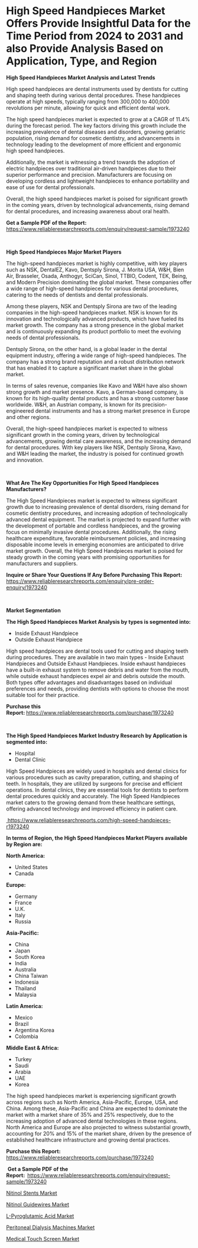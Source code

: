 <p><h1>High Speed Handpieces Market Offers Provide Insightful Data for the Time Period from 2024 to 2031 and also Provide Analysis Based on Application, Type, and Region</h1></p><p><strong>High Speed Handpieces Market Analysis and Latest Trends</strong></p>
<p><p>High speed handpieces are dental instruments used by dentists for cutting and shaping teeth during various dental procedures. These handpieces operate at high speeds, typically ranging from 300,000 to 400,000 revolutions per minute, allowing for quick and efficient dental work.</p><p>The high speed handpieces market is expected to grow at a CAGR of 11.4% during the forecast period. The key factors driving this growth include the increasing prevalence of dental diseases and disorders, growing geriatric population, rising demand for cosmetic dentistry, and advancements in technology leading to the development of more efficient and ergonomic high speed handpieces.</p><p>Additionally, the market is witnessing a trend towards the adoption of electric handpieces over traditional air-driven handpieces due to their superior performance and precision. Manufacturers are focusing on developing cordless and lightweight handpieces to enhance portability and ease of use for dental professionals.</p><p>Overall, the high speed handpieces market is poised for significant growth in the coming years, driven by technological advancements, rising demand for dental procedures, and increasing awareness about oral health.</p></p>
<p><strong>Get a Sample PDF of the Report:&nbsp;</strong> <a href="https://www.reliableresearchreports.com/enquiry/request-sample/1973240">https://www.reliableresearchreports.com/enquiry/request-sample/1973240</a></p>
<p>&nbsp;</p>
<p><strong>High Speed Handpieces Major Market Players</strong></p>
<p><p>The high-speed handpieces market is highly competitive, with key players such as NSK, DentalEZ, Kavo, Dentsply Sirona, J. Morita USA, W&H, Bien Air, Brasseler, Osada, Anthogyr, SciCan, Sinol, TTBIO, Codent, TEK, Being, and Modern Precision dominating the global market. These companies offer a wide range of high-speed handpieces for various dental procedures, catering to the needs of dentists and dental professionals.</p><p>Among these players, NSK and Dentsply Sirona are two of the leading companies in the high-speed handpieces market. NSK is known for its innovation and technologically advanced products, which have fueled its market growth. The company has a strong presence in the global market and is continuously expanding its product portfolio to meet the evolving needs of dental professionals.</p><p>Dentsply Sirona, on the other hand, is a global leader in the dental equipment industry, offering a wide range of high-speed handpieces. The company has a strong brand reputation and a robust distribution network that has enabled it to capture a significant market share in the global market.</p><p>In terms of sales revenue, companies like Kavo and W&H have also shown strong growth and market presence. Kavo, a German-based company, is known for its high-quality dental products and has a strong customer base worldwide. W&H, an Austrian company, is known for its precision-engineered dental instruments and has a strong market presence in Europe and other regions.</p><p>Overall, the high-speed handpieces market is expected to witness significant growth in the coming years, driven by technological advancements, growing dental care awareness, and the increasing demand for dental procedures. With key players like NSK, Dentsply Sirona, Kavo, and W&H leading the market, the industry is poised for continued growth and innovation.</p></p>
<p>&nbsp;</p>
<p><strong>What Are The Key Opportunities For High Speed Handpieces Manufacturers?</strong></p>
<p><p>The High Speed Handpieces market is expected to witness significant growth due to increasing prevalence of dental disorders, rising demand for cosmetic dentistry procedures, and increasing adoption of technologically advanced dental equipment. The market is projected to expand further with the development of portable and cordless handpieces, and the growing focus on minimally invasive dental procedures. Additionally, the rising healthcare expenditure, favorable reimbursement policies, and increasing disposable income levels in emerging economies are anticipated to drive market growth. Overall, the High Speed Handpieces market is poised for steady growth in the coming years with promising opportunities for manufacturers and suppliers.</p></p>
<p><strong>Inquire or Share Your Questions If Any Before Purchasing This Report:</strong> <a href="https://www.reliableresearchreports.com/enquiry/pre-order-enquiry/1973240">https://www.reliableresearchreports.com/enquiry/pre-order-enquiry/1973240</a></p>
<p>&nbsp;</p>
<p><strong>Market Segmentation</strong></p>
<p><strong>The High Speed Handpieces Market Analysis by types is segmented into:</strong></p>
<p><ul><li>Inside Exhaust Handpiece</li><li>Outside Exhaust Handpiece</li></ul></p>
<p><p>High speed handpieces are dental tools used for cutting and shaping teeth during procedures. They are available in two main types - Inside Exhaust Handpieces and Outside Exhaust Handpieces. Inside exhaust handpieces have a built-in exhaust system to remove debris and water from the mouth, while outside exhaust handpieces expel air and debris outside the mouth. Both types offer advantages and disadvantages based on individual preferences and needs, providing dentists with options to choose the most suitable tool for their practice.</p></p>
<p><strong>Purchase this Report:&nbsp;</strong><a href="https://www.reliableresearchreports.com/purchase/1973240">https://www.reliableresearchreports.com/purchase/1973240</a></p>
<p>&nbsp;</p>
<p><strong>The High Speed Handpieces Market Industry Research by Application is segmented into:</strong></p>
<p><ul><li>Hospital</li><li>Dental Clinic</li></ul></p>
<p><p>High Speed Handpieces are widely used in hospitals and dental clinics for various procedures such as cavity preparation, cutting, and shaping of teeth. In hospitals, they are utilized by surgeons for precise and efficient operations. In dental clinics, they are essential tools for dentists to perform dental procedures quickly and accurately. The High Speed Handpieces market caters to the growing demand from these healthcare settings, offering advanced technology and improved efficiency in patient care.</p></p>
<p><a href="https://www.reliableresearchreports.com/high-speed-handpieces-r1973240">&nbsp;https://www.reliableresearchreports.com/high-speed-handpieces-r1973240</a></p>
<p><strong>In terms of Region, the High Speed Handpieces Market Players available by Region are:</strong></p>
<p>
    <p> <strong> North America: </strong>
        <ul>
            <li>United States</li>
            <li>Canada</li>
        </ul>
        </p> 
    <p> <strong> Europe: </strong>
        <ul>
            <li>Germany</li>
            <li>France</li>
            <li>U.K.</li>
            <li>Italy</li>
            <li>Russia</li>
        </ul>
        </p> 
    <p> <strong> Asia-Pacific: </strong>
        <ul>
            <li>China</li>
            <li>Japan</li>
            <li>South Korea</li>
            <li>India</li>
            <li>Australia</li>
            <li>China Taiwan</li>
            <li>Indonesia</li>
            <li>Thailand</li>
            <li>Malaysia</li>
        </ul>
        </p> 
    <p> <strong> Latin America: </strong>
        <ul>
            <li>Mexico</li>
            <li>Brazil</li>
            <li>Argentina Korea</li>
            <li>Colombia</li>
        </ul>
        </p> 
    <p> <strong> Middle East & Africa: </strong>
        <ul>
            <li>Turkey</li>
            <li>Saudi</li>
            <li>Arabia</li>
            <li>UAE</li>
            <li>Korea</li>
        </ul>
    </p>
    </p>
<p><p>The high speed handpieces market is experiencing significant growth across regions such as North America, Asia-Pacific, Europe, USA, and China. Among these, Asia-Pacific and China are expected to dominate the market with a market share of 35% and 25% respectively, due to the increasing adoption of advanced dental technologies in these regions. North America and Europe are also projected to witness substantial growth, accounting for 20% and 15% of the market share, driven by the presence of established healthcare infrastructure and growing dental practices.</p></p>
<p><strong>Purchase this Report: </strong><a href="https://www.reliableresearchreports.com/purchase/1973240">https://www.reliableresearchreports.com/purchase/1973240</a></p>
<p>&nbsp;<strong>Get a Sample PDF of the Report:&nbsp;&nbsp;</strong><a href="https://www.reliableresearchreports.com/enquiry/request-sample/1973240">https://www.reliableresearchreports.com/enquiry/request-sample/1973240</a></p>
<p><strong></strong></p>
<p><p><a href="https://github.com/dx0328/Market-Research-Report-List-4/blob/main/nitinol-stents-market.md">Nitinol Stents Market</a></p><p><a href="https://github.com/Glendatilghmankmgz0rbhwpy/Market-Research-Report-List-3/blob/main/nitinol-guidewires-market.md">Nitinol Guidewires Market</a></p><p><a href="https://www.linkedin.com/pulse/l-pyroglutamic-acid-market-outlook-forecast-from-2024-2031-hashub-g9gff?trackingId=xZ2KP6%2BFR0WXfzYsMfsxyQ%3D%3D">L-Pyroglutamic Acid Market</a></p><p><a href="https://github.com/juancolorado15/Market-Research-Report-List-4/blob/main/peritoneal-dialysis-machines-market.md">Peritoneal Dialysis Machines Market</a></p><p><a href="https://github.com/DeonteStanton2023/Market-Research-Report-List-2/blob/main/medical-touch-screen-market.md">Medical Touch Screen Market</a></p></p>